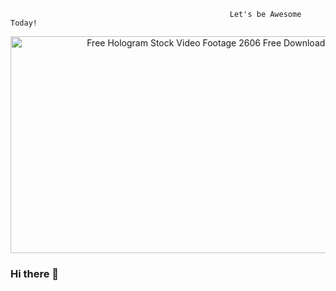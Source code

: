                                                      Let's be Awesome Today!


<div align="center">
<img src="https://media.istockphoto.com/id/1327333898/video/motion-graphic-of-hologram-modern-city-futuristic-technology-digital-urban-design-ai-and.jpg?b=1&amp;s=640x640&amp;k=20&amp;c=QRm8gi3OZepyubcKsWWf4iZEDDCkltXhNpeDeWt7pzU=" jsaction="load:XAeZkd;" jsname="HiaYvf" class="n3VNCb KAlRDb" alt="Free Hologram Stock Video Footage 2606 Free Downloads" data-noaft="1" style="width: 617px; height: 347.062px; margin: 0px;">
</div>




### Hi there 👋

<!--
**Zoryana-QA/Zoryana-QA** is a ✨ _special_ ✨ repository because its `README.md` (this file) appears on your GitHub profile.

Here are some ideas to get you started:

- 🔭 I’m currently working on ...
- 🌱 I’m currently learning ...
- 👯 I’m looking to collaborate on ...
- 🤔 I’m looking for help with ...
- 💬 Ask me about ...
- 📫 How to reach me: ...
- 😄 Pronouns: ...
- ⚡ Fun fact: ...
-->
